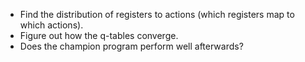 - Find the distribution of registers to actions (which registers map to which actions).
- Figure out how the q-tables converge.
- Does the champion program perform well afterwards?